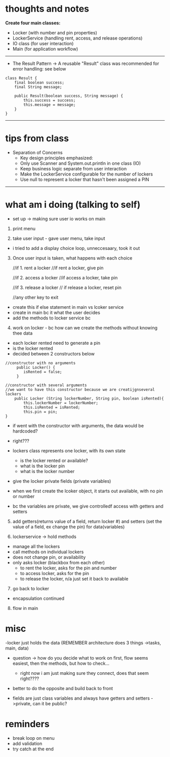 # thoughts and notes

**Create four main classes:**
  - Locker (with number and pin properties)
  - LockerService (handling rent, access, and release operations)
  - IO class (for user interaction)
  - Main (for application workflow)
---
- The Result Pattern -> A reusable "Result" class was recommended for error handling: see below

```
class Result {
    final boolean success;
    final String message;

    public Result(boolean success, String message) {
        this.success = success;
        this.message = message;
    }
}
```
---
# tips from class
- Separation of Concerns
  - Key design principles emphasized:
  - Only use Scanner and System.out.println in one class (IO)
  - Keep business logic separate from user interaction
  - Make the LockerService configurable for the number of lockers
  - Use null to represent a locker that hasn't been assigned a PIN

---
# what am i doing (talking to self)
- set up -> making sure user io works on main

1. print menu

2. take user input - gave user menu, take input
- i tried to add a display choice loop, unneccesaary, took it out

3. Once user input is taken, what happens with each choice 


    //if 1. rent a locker
        //if rent a locker, give pin
    
    //if 2. access a locker
        //if access a locker, take pin

    //if 3. release a locker
        // if release a locker, reset pin

    //any other key to exit

- create this if else statement in main vs lcoker service
- create in main bc it what the user decides
- add the methods to locker service bc
    
4. work on locker - bc how can we create the methods without knowing thee data
- each locker rented need to generate a pin 
- is the locker rented
- decided between 2 constructors below
```
//constructor with no arguments
     public Locker() {
        isRented = false;
     }
```

```
//constructor with several arguments
//we want to have this constructor because we are creatijgnseveral lockers
    public Locker (String lockerNumber, String pin, boolean isRented){
        this.lockerNumber = lockerNumber;
        this.isRented = isRented;
        this.pin = pin;
}
```
- if went with the constructor with arguments, the data would be hardcoded?
- right???

- lockers class represents one locker, with its own state
  - is the locker rented or available?
  - what is the locker pin
  - what is the locker number
- give the locker private fields (private variables)
- when we first create the lcoker object, it starts out available, with no pin or number
- bc the variables are private, we give controlledf access with getters and setters

5. add getters(returns value of a field, return locker #) and setters (set the value of a field, ex change the pin) for data(variables)

6. lockerservice -> hold methods
- manage all the lockers
- call methods on individual lockers
- does not change pin, or availability
- only asks locker (blackbox from each other)
  - to rent the locker, asks for the pin and number
  - to access locker, asks for the pin
  - to release the locker, n/a just set it back to available

7. go back to locker
- encapsulation continued

8. flow in main

# misc
-locker just holds the data (REMEMBER architecture does 3 things ->tasks, main, data)
- question -> how do you decide what to work on first, flow seems easiest, then the methods, but how to check... 
  - right now i am just making sure they connect, does that seem right????

- better to do the opposite and build back to front

- fields are just class variables and always have getters and setters ->private, can it be public?

# reminders
- break loop on menu
- add validation
- try catch at the end
